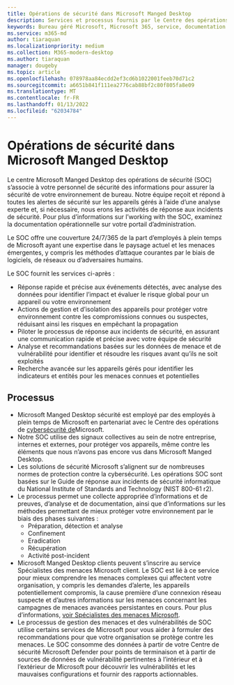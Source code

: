 ```yaml
---
title: Opérations de sécurité dans Microsoft Manged Desktop
description: Services et processus fournis par le Centre des opérations de sécurité
keywords: Bureau géré Microsoft, Microsoft 365, service, documentation
ms.service: m365-md
author: tiaraquan
ms.localizationpriority: medium
ms.collection: M365-modern-desktop
ms.author: tiaraquan
manager: dougeby
ms.topic: article
ms.openlocfilehash: 078978aa84ecdd2ef3cd6b1022001feeb70d71c2
ms.sourcegitcommit: a6651b841f111ea2776cab88bf2c80f805fa8e09
ms.translationtype: MT
ms.contentlocale: fr-FR
ms.lasthandoff: 01/13/2022
ms.locfileid: "62034784"
---
```

# <a name="security-operations-in-microsoft-managed-desktop"></a>Opérations de sécurité dans Microsoft Manged Desktop

Le centre Microsoft Manged Desktop des opérations de sécurité (SOC) s’associe à votre personnel de sécurité des informations pour assurer la sécurité de votre environnement de bureau. Notre équipe reçoit et répond à toutes les alertes de sécurité sur les appareils gérés à l’aide d’une analyse experte et, si nécessaire, nous erons les activités de réponse aux incidents de sécurité. Pour plus d’informations sur l’working with the SOC, examinez la documentation opérationnelle sur votre portail d’administration.

Le SOC offre une couverture 24/7/365 de la part d’employés à plein temps de Microsoft ayant une expertise dans le paysage actuel et les menaces émergentes, y compris les méthodes d’attaque courantes par le biais de logiciels, de réseaux ou d’adversaires humains.

Le SOC fournit les services ci-après :
- Réponse rapide et précise aux événements détectés, avec analyse des données pour identifier l’impact et évaluer le risque global pour un appareil ou votre environnement
- Actions de gestion et d’isolation des appareils pour protéger votre environnement contre les compromissions connues ou suspectes, réduisant ainsi les risques en empêchant la propagation
- Piloter le processus de réponse aux incidents de sécurité, en assurant une communication rapide et précise avec votre équipe de sécurité
- Analyse et recommandations basées sur les données de menace et de vulnérabilité pour identifier et résoudre les risques avant qu’ils ne soit exploités
- Recherche avancée sur les appareils gérés pour identifier les indicateurs et entités pour les menaces connues et potentielles

## <a name="processes"></a>Processus

- Microsoft Manged Desktop sécurité est employé par des employés à plein temps de Microsoft en partenariat avec le Centre des opérations de [cybersécurité de](https://www.microsoft.com/msrc/cdoc)Microsoft. 
- Notre SOC utilise des signaux collectives au sein de notre entreprise, internes et externes, pour protéger vos appareils, même contre les éléments que nous n’avons pas encore vus dans Microsoft Manged Desktop.
- Les solutions de sécurité Microsoft s’alignent sur de nombreuses normes de protection contre la cybersécurité. Les opérations SOC sont basées sur le Guide de réponse aux incidents de sécurité informatique du National Institute of Standards and Technology (NIST 800-61 r2).
- Le processus permet une collecte appropriée d’informations et de preuves, d’analyse et de documentation, ainsi que d’informations sur les méthodes permettant de mieux protéger votre environnement par le biais des phases suivantes :
    - Préparation, détection et analyse
    - Confinement
    - Eradication
    - Récupération
    - Activité post-incident
- Microsoft Manged Desktop clients peuvent s’inscrire au service Spécialistes des menaces Microsoft client. Le SOC est lié à ce service pour mieux comprendre les menaces complexes qui affectent votre organisation, y compris les demandes d’alerte, les appareils potentiellement compromis, la cause première d’une connexion réseau suspecte et d’autres informations sur les menaces concernant les campagnes de menaces avancées persistantes en cours. Pour plus d’informations, [voir Spécialistes des menaces Microsoft](/windows/security/threat-protection/microsoft-defender-atp/microsoft-threat-experts).
- Le processus de gestion des menaces et des vulnérabilités de SOC utilise certains services de Microsoft pour vous aider à formuler des recommandations pour que votre organisation se protège contre les menaces. Le SOC consomme des données à partir de votre Centre de sécurité Microsoft Defender pour points de terminaison et à partir de sources de données de vulnérabilité pertinentes à l’intérieur et à l’extérieur de Microsoft pour découvrir les vulnérabilités et les mauvaises configurations et fournir des rapports actionnables.
